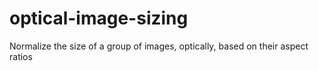 # optical-image-sizing
Normalize the size of a group of images, optically, based on their aspect ratios
